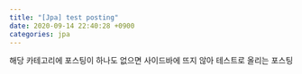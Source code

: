 ```yaml
---
title: "[Jpa] test posting"
date: 2020-09-14 22:40:28 +0900
categories: jpa
---
```


<div class='notice--primary' markdown='1'>
해당 카테고리에 포스팅이 하나도 없으면 사이드바에 뜨지 않아 테스트로 올리는 포스팅
</div>



